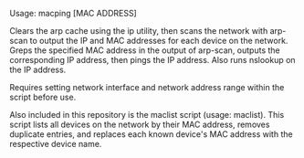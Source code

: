 Usage: macping [MAC ADDRESS]

Clears the arp cache using the ip utility, then scans the network with arp-scan to output the IP and MAC addresses for each device on the network. Greps the specified MAC address in the output of arp-scan, outputs the corresponding IP address, then pings the IP address. Also runs nslookup on the IP address.

Requires setting network interface and network address range within the script before use.

Also included in this repository is the maclist script (usage: maclist). This script lists all devices on the network by their MAC address, removes duplicate entries, and replaces each known device's MAC address with the respective device name.
